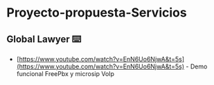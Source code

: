 # Proyecto-propuesta-Servicios
## Global Lawyer ⌨️
* [https://www.youtube.com/watch?v=EnN6Uo6NjwA&t=5s](https://www.youtube.com/watch?v=EnN6Uo6NjwA&t=5s) - Demo funcional FreePbx y microsip VoIp


